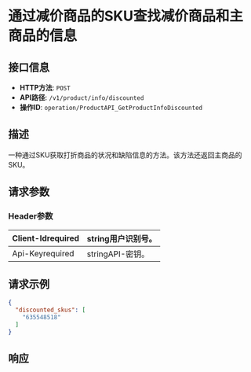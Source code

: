 # 通过减价商品的SKU查找减价商品和主商品的信息

## 接口信息

- **HTTP方法**: `POST`
- **API路径**: `/v1/product/info/discounted`
- **操作ID**: `operation/ProductAPI_GetProductInfoDiscounted`

## 描述

一种通过SKU获取打折商品的状况和缺陷信息的方法。该方法还返回主商品的SKU。

## 请求参数

### Header参数

| Client-Idrequired | string用户识别号。 |
|---|---|
| Api-Keyrequired | stringAPI-密钥。 |

## 请求示例

```json
{
  "discounted_skus": [
    "635548518"
  ]
}
```

## 响应
